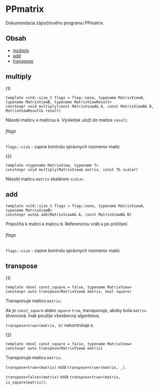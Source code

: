 ﻿# PPmatrix

Dokumentácia zápočtového programu PPmatrix.

## Obsah

* [multiply](#multiply)
* [add](#add)
* [transpose](#transpose)

## multiply

(1)

```
template <std::size_t flags = flag::none, typename MatrixViewA, typename MatrixViewB, typename MatrixViewResult>
constexpr void multiply(const MatrixViewA& A, const MatrixViewB& B, MatrixViewResult& result)
```

Násobí maticu `A` maticou `B`. Výsledok uloží do matice `result`.

###### flags

`flags::size` - zapne kontrolu správnych rozmerov matíc

(2)

```
template <typename MatrixView, typename T>
constexpr void multiply(MatrixView& matrix, const T& scalar)
```

Násobí maticu `matrix` skalárom `scalar`.

## add

```
template <std::size_t flags = flag::none, typename MatrixViewA, typename MatrixViewB>
constexpr auto& add(MatrixViewA& A, const MatrixViewB& B)
```

Pripočíta k matici `A` maticu `B`. Referenciou vráti `A` po pričítaní.

###### flags

`flags::size` - zapne kontrolu správnych rozmerov matíc

## transpose

(1)

```
template <bool const_square = false, typename MatrixView>
constexpr auto transpose(MatrixView& matrix, bool square)
```

Transponuje maticu `matrix`.

Ak je `const_square` alebo `square` `true`, transponuje, akoby bola `matrix` štvorcová. Inak použije všeobecný algoritmus.

`transpose<true>(matrix, b)` nekontroluje `b`.

(2)

```
template <bool const_square = false, typename MatrixView>
constexpr auto transpose(MatrixView& matrix)
```

Transponuje maticu `matrix`.

`transpose<true>(matrix)` volá `transpose<true>(matrix, _)`.

`transpose<false>(matrix)` volá `transpose<true>(matrix, is_square(matrix))`.

